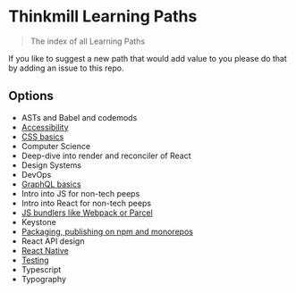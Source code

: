 # Thinkmill Learning Paths

> The index of all Learning Paths

If you like to suggest a new path that would add value to you please do that by adding an issue to this repo.

## Options

- ASTs and Babel and codemods
- [Accessibility](https://github.com/Thinkmill-learning-paths/a11y)
- [CSS basics](https://github.com/Thinkmill-learning-paths/css-basics)
- Computer Science
- Deep-dive into render and reconciler of React
- Design Systems
- DevOps
- [GraphQL basics](https://github.com/Thinkmill-learning-paths/graphql-basics)
- Intro into JS for non-tech peeps
- Intro into React for non-tech peeps
- [JS bundlers like Webpack or Parcel](https://github.com/Thinkmill-learning-paths/js-bundlers)
- Keystone
- [Packaging, publishing on npm and monorepos](https://github.com/Thinkmill-learning-paths/npm-publish)
- React API design
- [React Native](https://github.com/Thinkmill-learning-paths/react-native)
- [Testing](https://github.com/Thinkmill-learning-paths/testing)
- Typescript
- Typography
